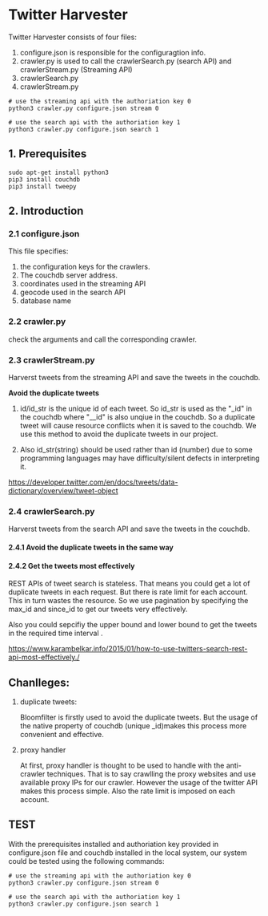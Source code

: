 # Twitter Harvester

Twitter Harvester consists of four files: 

1. configure.json is responsible for the configuragtion info.
2. crawler.py is used to call the crawlerSearch.py (search API) and crawlerStream.py (Streaming API)
3. crawlerSearch.py
4. crawlerStream.py

```shell
# use the streaming api with the authoriation key 0
python3 crawler.py configure.json stream 0

# use the search api with the authoriation key 1
python3 crawler.py configure.json search 1
```

## 1. Prerequisites

```
sudo apt-get install python3
pip3 install couchdb
pip3 install tweepy
```

## 2. Introduction

###  2.1 configure.json

This file specifies:

1. the configuration keys for the crawlers. 
2. The couchdb server address.
3. coordinates used in the streaming API
4. geocode used in the search API
5. database name

### 2.2 crawler.py

check the arguments and call the corresponding crawler.

### 2.3 crawlerStream.py 

Harverst tweets from the streaming API and save the tweets in the couchdb.

**Avoid the duplicate tweets**

1. id/id_str is the unique id of each tweet. So id_str is used as the "\_id" in the couchdb where "_\_id" is also unqiue in the couchdb. So a duplicate tweet will cause resource conflicts when it is saved to the couchdb. We use this method to avoid the duplicate tweets in our project.


2. Also id_str(string) should be used rather than id (number) due to some programming languages may have difficulty/silent defects in interpreting it.

https://developer.twitter.com/en/docs/tweets/data-dictionary/overview/tweet-object

### 2.4 crawlerSearch.py

Harverst tweets from the search API and save the tweets in the couchdb.

#### 2.4.1 Avoid the duplicate tweets in the same way

#### 2.4.2 Get the tweets most effectively

REST APIs of tweet search is stateless. That means you could get a lot of duplicate tweets in each request. But there is rate limit for each account. This in turn wastes the resource. So we use pagination by specifying the max_id and since_id to get our tweets very effectively.

Also you could sepcifiy the upper bound and lower bound to get the tweets in the required time interval .

https://www.karambelkar.info/2015/01/how-to-use-twitters-search-rest-api-most-effectively./

## Chanlleges:

1. duplicate tweets:

   Bloomfilter is firstly used to avoid the duplicate tweets. But the usage of the native property of couchdb  (unique _id)makes this process more convenient and effective.

2. proxy handler

   At first, proxy handler is thought to be used to handle with the anti-crawler techniques. That is to say crawlling the proxy websites and use available proxy IPs for our crawler. However the usage of the twitter API makes this process simple. Also the rate limit is imposed on each account.

## TEST

With the prerequisites installed and authoriation key provided in configure.json file and couchdb installed in the local system, our system could be tested using the following commands:

```shell
# use the streaming api with the authoriation key 0
python3 crawler.py configure.json stream 0

# use the search api with the authoriation key 1
python3 crawler.py configure.json search 1
```



